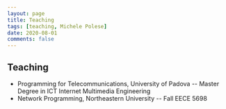 ```yaml
---
layout: page
title: Teaching
tags: [teaching, Michele Polese]
date: 2020-08-01
comments: false
---
```


## Teaching

* Programming for Telecommunications, University of Padova -- Master Degree in ICT Internet Multimedia Engineering
* Network Programming, Northeastern University -- Fall EECE 5698 


